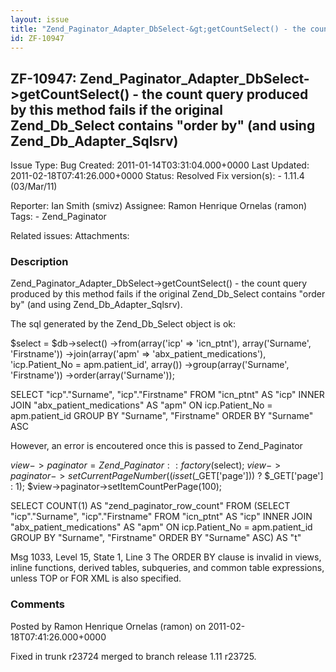 ```yaml
---
layout: issue
title: "Zend_Paginator_Adapter_DbSelect-&gt;getCountSelect() - the count query produced by this method fails if the original Zend_Db_Select contains &quot;order by&quot; (and using Zend_Db_Adapter_Sqlsrv)"
id: ZF-10947
---
```


ZF-10947: Zend\_Paginator\_Adapter\_DbSelect->getCountSelect() - the count query produced by this method fails if the original Zend\_Db\_Select contains "order by" (and using Zend\_Db\_Adapter\_Sqlsrv)
---------------------------------------------------------------------------------------------------------------------------------------------------------------------------------------------------------

 Issue Type: Bug Created: 2011-01-14T03:31:04.000+0000 Last Updated: 2011-02-18T07:41:26.000+0000 Status: Resolved Fix version(s): - 1.11.4 (03/Mar/11)
 
 Reporter:  Ian Smith (smivz)  Assignee:  Ramon Henrique Ornelas (ramon)  Tags: - Zend\_Paginator
 
 Related issues: 
 Attachments: 
### Description

Zend\_Paginator\_Adapter\_DbSelect->getCountSelect() - the count query produced by this method fails if the original Zend\_Db\_Select contains "order by" (and using Zend\_Db\_Adapter\_Sqlsrv).

The sql generated by the Zend\_Db\_Select object is ok:

$select = $db->select() ->from(array('icp' => 'icn\_ptnt'), array('Surname', 'Firstname')) ->join(array('apm' => 'abx\_patient\_medications'), 'icp.Patient\_No = apm.patient\_id', array()) ->group(array('Surname', 'Firstname')) ->order(array('Surname'));

SELECT "icp"."Surname", "icp"."Firstname" FROM "icn\_ptnt" AS "icp" INNER JOIN "abx\_patient\_medications" AS "apm" ON icp.Patient\_No = apm.patient\_id GROUP BY "Surname", "Firstname" ORDER BY "Surname" ASC

However, an error is encoutered once this is passed to Zend\_Paginator

$view->paginator = Zend\_Paginator::factory($select); $view->paginator->setCurrentPageNumber((isset($\_GET['page'])) ? $\_GET['page'] : 1); $view->paginator->setItemCountPerPage(100);

SELECT COUNT(1) AS "zend\_paginator\_row\_count" FROM (SELECT "icp"."Surname", "icp"."Firstname" FROM "icn\_ptnt" AS "icp" INNER JOIN "abx\_patient\_medications" AS "apm" ON icp.Patient\_No = apm.patient\_id GROUP BY "Surname", "Firstname" ORDER BY "Surname" ASC) AS "t"

Msg 1033, Level 15, State 1, Line 3 The ORDER BY clause is invalid in views, inline functions, derived tables, subqueries, and common table expressions, unless TOP or FOR XML is also specified.

 

 

### Comments

Posted by Ramon Henrique Ornelas (ramon) on 2011-02-18T07:41:26.000+0000

Fixed in trunk r23724 merged to branch release 1.11 r23725.

 

 